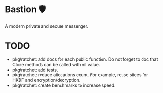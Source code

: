 # Bastion 🛡️

A modern private and secure messenger.

# TODO

- pkg/ratchet: add docs for each public function. Do not forget to doc that Clone methods can be called with nil value.
- pkg/ratchet: add tests.
- pkg/ratchet: reduce allocations count. For example, reuse slices for HKDF and encryption/decryption.
- pkg/ratchet: create benchmarks to increase speed.
